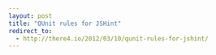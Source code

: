 ```yaml
---
layout: post
title: "QUnit rules for JSHint"
redirect_to:
  - http://there4.io/2012/03/10/qunit-rules-for-jshint/
---
```


